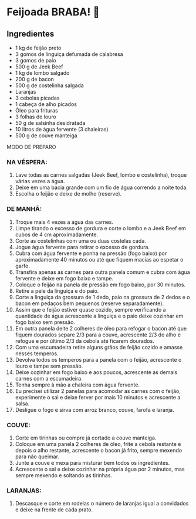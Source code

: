 # Feijoada BRABA! :pig:

## Ingredientes 



- 1 kg de feijão preto
- 3 gomos de linguiça defumada de calabresa
- 3 gomos de paio
- 500 g de Jeek Beef
- 1 kg de lombo salgado
- 200 g de bacon
- 500 g de costelinha salgada
- Laranjas
- 3 cebolas picadas
- 1 cabeça de alho picados
- Óleo para frituras
- 3 folhas de louro
- 50 g de salsinha desidratada
- 10 litros de água fervente (3 chaleiras)
- 500 g de couve manteiga





 MODO DE PREPARO

### NA VÉSPERA:

1. Lave todas as carnes salgadas (Jeek Beef, lombo e costelinha), troque várias vezes a água.
2. Deixe em uma bacia grande com um fio de água correndo a noite toda.
3. Escolha o feijão e deixe de molho (reserve).

### DE MANHÃ:

1. Troque mais 4 vezes a água das carnes.
2. Limpe tirando o excesso de gordura e corte o lombo e a Jeek Beef em cubos de 4 cm aproximadamente.
3. Corte as costelinhas com uma ou duas costelas cada.
4. Jogue água fervente para retirar o excesso de gordura.
5. Cubra com água fervente e ponha na pressão (fogo baixo) por aproximadamente 40 minutos ou até que fiquem macias ao espetar o garfo.
6. Transfira apenas as carnes para outra panela comum e cubra com água fervente e deixe em fogo baixo e tampe.
7. Coloque o feijão na panela de pressão em fogo baixo, por 30 minutos.
8. Retire a pele da linguiça e do paio.
9. Corte a linguiça da grossura de 1 dedo, paio na grossura de 2 dedos e o bacon em pedaços bem pequenos (reserve separadamente).
10. Assim que o feijão estiver quase cozido, sempre verificando a quantidade de água acrescente a linguiça e o paio deixe cozinhar em fogo baixo sem pressão.
11. Em outra panela deite 2 colheres de óleo para refogar o bacon até que fiquem dourados separe 2/3 para a couve, acrescente 2/3 do alho e refogue e por último 2/3 da cebola até ficarem dourados.
12. Com uma escumadeira retire alguns grãos de feijão cozido e amasse nesses temperos.
13. Devolva todos os temperos para a panela com o feijão, acrescente o louro e tampe sem pressão.
14. Deixe cozinhar em fogo baixo e aos poucos, acrescente as demais carnes com a escumadeira.
15. Tenha sempre à mão a chaleira com água fervente.
16. Eu precisei utilizar 2 panelas para acomodar as carnes com o feijão, experimente o sal e deixe ferver por mais 10 minutos e acrescente a salsa.
17. Desligue o fogo e sirva com arroz branco, couve, farofa e laranja.

### COUVE:

1. Corte em tirinhas ou compre já cortado a couve manteiga.
2. Coloque em uma panela 2 colheres de óleo, frite a cebola restante e depois o alho restante, acrescente o bacon já frito, sempre mexendo para não queimar.
3. Junte a couve e mexa para misturar bem todos os ingredientes.
4. Acrescente o sal e deixe cozinhar na própria água por 2 minutos, mas sempre mexendo e soltando as tirinhas.

### LARANJAS:

1. Descasque e corte em rodelas o número de laranjas igual a convidados e deixe na frente de cada prato.